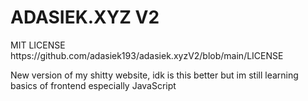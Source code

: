 <h1> ADASIEK.XYZ V2 </h1>

<div id="license">
  <p> MIT LICENSE https://github.com/adasiek193/adasiek.xyzV2/blob/main/LICENSE </p>
</div>

<div id="about">
  <p> New version of my shitty website, idk is this better but im still learning basics of frontend especially JavaScript </p>
</div>
